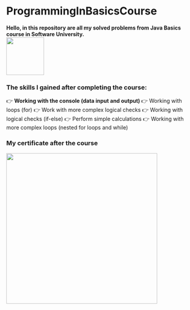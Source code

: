 # ProgrammingInBasicsCourse
<strong> Hello, in this repository are all my solved problems from Java Basics course in Software University. </strong> </br>
<img align="center" src ="https://github.com/StefanHristov1997/StefanHristov1997/assets/133797718/4a7cc40b-0bcf-4068-8297-563d4d6df91c" width="100" height="100" />

### Тhe skills I gained after completing the course:
👉 <strong> Working with the console (data input and output) </strong> 
👉 Working with loops (for)
👉 Work with more complex logical checks
👉 Working with logical checks (if-else)
👉 Perform simple calculations
👉 Working with more complex loops (nested for loops and while)

### My certificate after the course
 <img src = "https://github.com/StefanHristov1997/Programming_In_Basics_Course/assets/133797718/6b3b5f3f-ee4a-41d8-8ca4-48adfa47b84a" weidth = "300" height = "400" />


